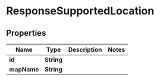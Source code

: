 

# ResponseSupportedLocation

## Properties

Name | Type | Description | Notes
------------ | ------------- | ------------- | -------------
**id** | **String** |  | 
**mapName** | **String** |  | 




